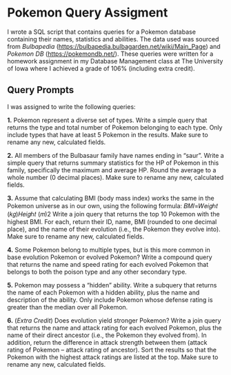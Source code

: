 # Pokemon Query Assigment
I wrote a SQL script that contains queries for a Pokemon database containing their names, statistics and abilities. The data used was sourced from *Bulbapedia*  (https://bulbapedia.bulbagarden.net/wiki/Main_Page) and *Pokemon DB* (https://pokemondb.net/). These queries were written for a homework assignment in my Database Management class at The University of Iowa where I achieved a grade of 106% (including extra credit).

## Query Prompts
I was assigned to write the following queries:

**1.** Pokemon represent a diverse set of types. Write a simple query that returns the type and total number of Pokemon belonging to each type. Only include types that have at least 5 Pokemon in the results. Make sure to rename any new, calculated fields.

**2.** All members of the Bulbasaur family have names ending in “saur”. Write a simple query that returns summary statistics for the HP of Pokemon in this family, specifically the maximum and average HP. Round the average to a whole number (0 decimal places). Make sure to rename any new, calculated fields.

**3.** Assume that calculating BMI (body mass index) works the same in the Pokemon universe as in our own, using the following formula:
𝐵𝑀𝐼=𝑊𝑒𝑖𝑔ℎ𝑡 (𝑘𝑔)𝐻𝑒𝑖𝑔ℎ𝑡 (𝑚)2
Write a join query that returns the top 10 Pokemon with the highest BMI. For each, return their ID, name, BMI (rounded to one decimal place), and the name of their evolution (i.e., the Pokemon they evolve into). Make sure to rename any new, calculated fields.

**4.** Some Pokemon belong to multiple types, but is this more common in base evolution Pokemon or evolved Pokemon? Write a compound query that returns the name and speed rating for each evolved Pokemon that belongs to both the poison type and any other secondary type.

**5.** Pokemon may possess a “hidden” ability. Write a subquery that returns the name of each Pokemon with a hidden ability, plus the name and description of the ability. Only include Pokemon whose defense rating is greater than the median over all Pokemon.

**6.** (*Extra Credit*) Does evolution yield stronger Pokemon? Write a join query that returns the name and attack rating for each evolved Pokemon, plus the name of their direct ancestor (i.e., the Pokemon they evolved from). In addition, return the difference in attack strength between them (attack rating of Pokemon – attack rating of ancestor). Sort the results so that the Pokemon with the highest attack ratings are listed at the top. Make sure to rename any new, calculated fields.
